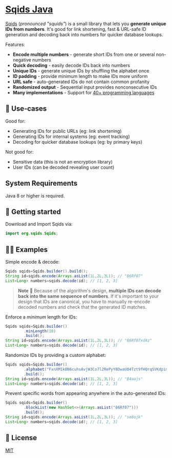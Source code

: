 # [Sqids Java](https://sqids.org/java)

[Sqids](https://sqids.org/java) (*pronounced "squids"*) is a small library that lets you **generate unique IDs from
numbers**. It's good for link shortening, fast & URL-safe ID generation and decoding back into numbers for quicker
database lookups.

Features:

- **Encode multiple numbers** - generate short IDs from one or several non-negative numbers
- **Quick decoding** - easily decode IDs back into numbers
- **Unique IDs** - generate unique IDs by shuffling the alphabet once
- **ID padding** - provide minimum length to make IDs more uniform
- **URL safe** - auto-generated IDs do not contain common profanity
- **Randomized output** - Sequential input provides nonconsecutive IDs
- **Many implementations** - Support for [40+ programming languages](https://sqids.org/)

## 🧰 Use-cases

Good for:

- Generating IDs for public URLs (eg: link shortening)
- Generating IDs for internal systems (eg: event tracking)
- Decoding for quicker database lookups (eg: by primary keys)

Not good for:

- Sensitive data (this is not an encryption library)
- User IDs (can be decoded revealing user count)


## System Requirements
Java 8 or higher is required.


## 🚀 Getting started

Download and Import Sqids via:

```java
import org.sqids.Sqids;
```

## 👩‍💻 Examples

Simple encode & decode:

```java
Sqids sqids=Sqids.builder().build();
String id=sqids.encode(Arrays.asList(1L,2L,3L)); // "86Rf07"
List<Long> numbers=sqids.decode(id); // [1, 2, 3]
```

> **Note**
> 🚧 Because of the algorithm's design, **multiple IDs can decode back into the same sequence of numbers**. If it's
> important to your design that IDs are canonical, you have to manually re-encode decoded numbers and check that the
> generated ID matches.

Enforce a *minimum* length for IDs:

```java
Sqids sqids=Sqids.builder()
        .minLength(10)
        .build();
String id=sqids.encode(Arrays.asList(1L,2L,3L)); // "86Rf07xd4z"
List<Long> numbers=sqids.decode(id); // [1, 2, 3]
```

Randomize IDs by providing a custom alphabet:

```java
Sqids sqids=Sqids.builder()
        .alphabet("FxnXM1kBN6cuhsAvjW3Co7l2RePyY8DwaU04Tzt9fHQrqSVKdpimLGIJOgb5ZE")
        .build();
String id=sqids.encode(Arrays.asList(1L,2L,3L)); // "B4aajs"
List<Long> numbers=sqids.decode(id); // [1, 2, 3]
```

Prevent specific words from appearing anywhere in the auto-generated IDs:

```java
Sqids sqids=Sqids.builder()
        .blockList(new HashSet<>(Arrays.asList("86Rf07")))
        .build();
String id=sqids.encode(Arrays.asList(1L,2L,3L)); // "se8ojk"
List<Long> numbers=sqids.decode(id); // [1, 2, 3]
```

## 📝 License

[MIT](LICENSE)